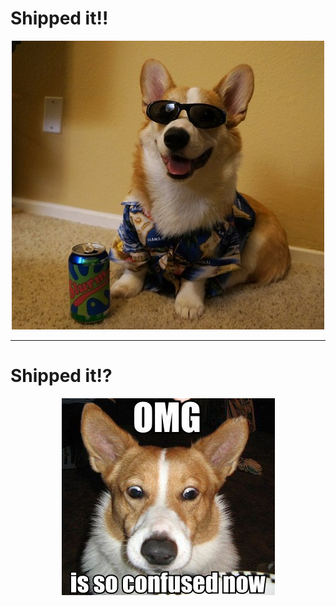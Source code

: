 # Shipped it!!

<center><img src="images/happy_corgi.jpeg"/></center>

--------------------------------------------------

# Shipped it!?
<center><img src="images/confused_corgi.jpg"/></center>
